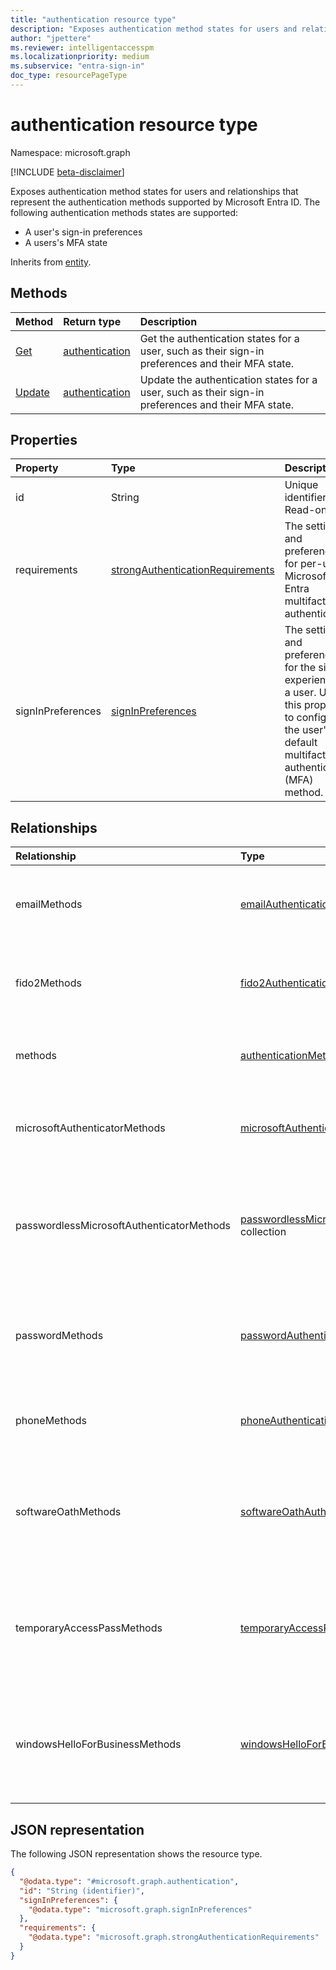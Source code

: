 ```yaml
---
title: "authentication resource type"
description: "Exposes authentication method states for users and relationships that represent the authentication methods supported by Microsoft Entra ID."
author: "jpettere"
ms.reviewer: intelligentaccesspm
ms.localizationpriority: medium
ms.subservice: "entra-sign-in"
doc_type: resourcePageType
---
```


# authentication resource type

Namespace: microsoft.graph

[!INCLUDE [beta-disclaimer](../../includes/beta-disclaimer.md)]

Exposes authentication method states for users and relationships that represent the authentication methods supported by Microsoft Entra ID. The following authentication methods states are supported:

- A user's sign-in preferences
- A users's MFA state

Inherits from [entity](entity.md).

## Methods
|Method|Return type|Description|
|:---|:---|:---|
|[Get](../api/authentication-get.md)|[authentication](../resources/authentication.md)|Get the authentication states for a user, such as their sign-in preferences and their MFA state.|
|[Update](../api/authentication-update.md)|[authentication](../resources/authentication.md)|Update the authentication states for a user, such as their sign-in preferences and their MFA state.|

## Properties

|Property|Type|Description|
|:---|:---|:---|
|id|String|Unique identifier. Read-only.|
|requirements|[strongAuthenticationRequirements](../resources/strongauthenticationrequirements.md)|The settings and preferences for per-user Microsoft Entra multifactor authentication.|
|signInPreferences|[signInPreferences](../resources/signinpreferences.md)|The settings and preferences for the sign-in experience of a user. Use this property to configure the user's default multifactor authentication (MFA) method.|

## Relationships

|Relationship|Type|Description|
|:---|:---|:---|
|emailMethods|[emailAuthenticationMethod](../resources/emailauthenticationmethod.md) collection|Represents the email addresses registered to a user for authentication. |
|fido2Methods|[fido2AuthenticationMethod](../resources/fido2authenticationmethod.md) collection|Represents the FIDO2 security keys registered to a user for authentication.|
|methods|[authenticationMethod](../resources/authenticationmethod.md) collection| Represents all authentication methods registered to a user.|
|microsoftAuthenticatorMethods|[microsoftAuthenticatorAuthenticationMethod](../resources/microsoftauthenticatorauthenticationmethod.md) collection| The details of the Microsoft Authenticator app registered to a user for authentication. |
|passwordlessMicrosoftAuthenticatorMethods|[passwordlessMicrosoftAuthenticatorAuthenticationMethod](../resources/passwordlessmicrosoftauthenticatorauthenticationmethod.md) collection|Represents the Microsoft Authenticator Passwordless Phone Sign-in methods registered to a user for authentication.|
|passwordMethods|[passwordAuthenticationMethod](../resources/passwordauthenticationmethod.md) collection|Represents the details of the password authentication method registered to a user for authentication.|
|phoneMethods|[phoneAuthenticationMethod](../resources/phoneauthenticationmethod.md) collection|Represents the phone registered to a user for authentication. |
|softwareOathMethods|[softwareOathAuthenticationMethod](../resources/softwareoathauthenticationmethod.md) collection|The software OATH time-based one-time password (TOTP) applications registered to a user for authentication.|
|temporaryAccessPassMethods|[temporaryAccessPassAuthenticationMethod](../resources/temporaryaccesspassauthenticationmethod.md) collection|Represents a Temporary Access Pass registered to a user for authentication through time-limited passcodes.|
|windowsHelloForBusinessMethods|[windowsHelloForBusinessAuthenticationMethod](../resources/windowshelloforbusinessauthenticationmethod.md) collection|Represents the Windows Hello for Business authentication method registered to a user for authentication.|

## JSON representation

The following JSON representation shows the resource type.
<!-- {
  "blockType": "resource",
  "keyProperty": "id",
  "@odata.type": "microsoft.graph.authentication",
  "openType": false
}
-->
``` json
{
  "@odata.type": "#microsoft.graph.authentication",
  "id": "String (identifier)",
  "signInPreferences": {
    "@odata.type": "microsoft.graph.signInPreferences"
  },
  "requirements": {
    "@odata.type": "microsoft.graph.strongAuthenticationRequirements"
  }
}
```
